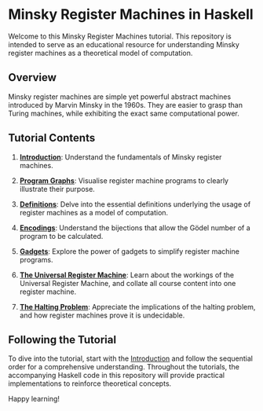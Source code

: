 # Minsky Register Machines in Haskell

Welcome to this Minsky Register Machines tutorial. This repository is intended to serve as an educational resource for understanding Minsky register machines as a theoretical model of computation.

## Overview

Minsky register machines are simple yet powerful abstract machines introduced by Marvin Minsky in the 1960s. They are easier to grasp than Turing machines, while exhibiting the exact same computational power. 

## Tutorial Contents

1. [**Introduction**](tutorial/introduction.md): Understand the fundamentals of Minsky register machines.

2. [**Program Graphs**](tutorial/graphs.md): Visualise register machine programs to clearly illustrate their purpose.

3. [**Definitions**](tutorial/definitions.md): Delve into the essential definitions underlying the usage of register machines as a model of computation.

4. [**Encodings**](tutorial/encodings.md): Understand the bijections that allow the Gödel number of a program to be calculated.

5. [**Gadgets**](tutorial/gadgets.md): Explore the power of gadgets to simplify register machine programs.

6. [**The Universal Register Machine**](tutorial/urm.md): Learn about the workings of the Universal Register Machine, and collate all course content into one register machine.

7. [**The Halting Problem**](tutorial/halting.md): Appreciate the implications of the halting problem, and how register machines prove it is undecidable.

## Following the Tutorial

To dive into the tutorial, start with the [Introduction](tutorial/introduction.md) and follow the sequential order for a comprehensive understanding. Throughout the tutorials, the accompanying Haskell code in this repository will provide practical implementations to reinforce theoretical concepts.

Happy learning!

